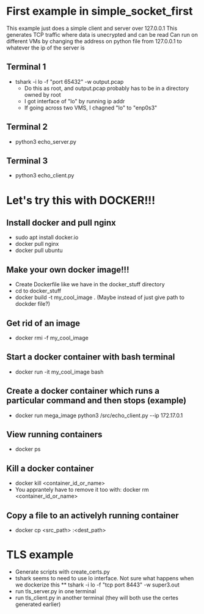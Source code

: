 # First example in simple_socket_first
This example just does a simple client and server over 127.0.0.1
This generates TCP traffic where data is unecrypted and can be read
Can run on different VMs by changing the address on python file from 127.0.0.1 to whatever the ip of the server is

## Terminal 1
* tshark -i lo -f "port 65432" -w output.pcap
  * Do this as root, and output.pcap probably has to be in a directory owned by root
  * I got interface of "lo" by running ip addr
  * If going across two VMS, I chagned "lo" to "enp0s3"
## Terminal 2
* python3 echo_server.py
## Terminal 3
* python3 echo_client.py

# Let's try this with DOCKER!!!
## Install docker and pull nginx
* sudo apt install docker.io
* docker pull nginx  
* docker pull ubuntu 

## Make your own docker image!!! 
* Create Dockerfile like we have in the docker_stuff directory
* cd to docker_stuff
* docker build -t my_cool_image .    (Maybe instead of just give path to dockder file?)

## Get rid of an image 
* docker rmi -f my_cool_image

## Start a docker container with bash terminal
* docker run -it my_cool_image bash

## Create a docker container which runs a particular command and then stops (example)
* docker run mega_image python3 /src/echo_client.py --ip 172.17.0.1

## View running containers
* docker ps


## Kill a docker container
* docker kill <container_id_or_name>  
* You apprantely have to remove it too with: docker rm <container_id_or_name>


## Copy a file to an activelyh running container
* docker cp <src_path> <container>:<dest_path>

# TLS example
* Generate scripts with create_certs.py
* tshark seems to need to use lo interface. Not sure what happens when we dockerize this
** tshark -i lo  -f "tcp port 8443" -w super3.out
* run tls_server.py in one terminal
* run tls_client.py in another terminal (they will both use the certes generated earlier)
